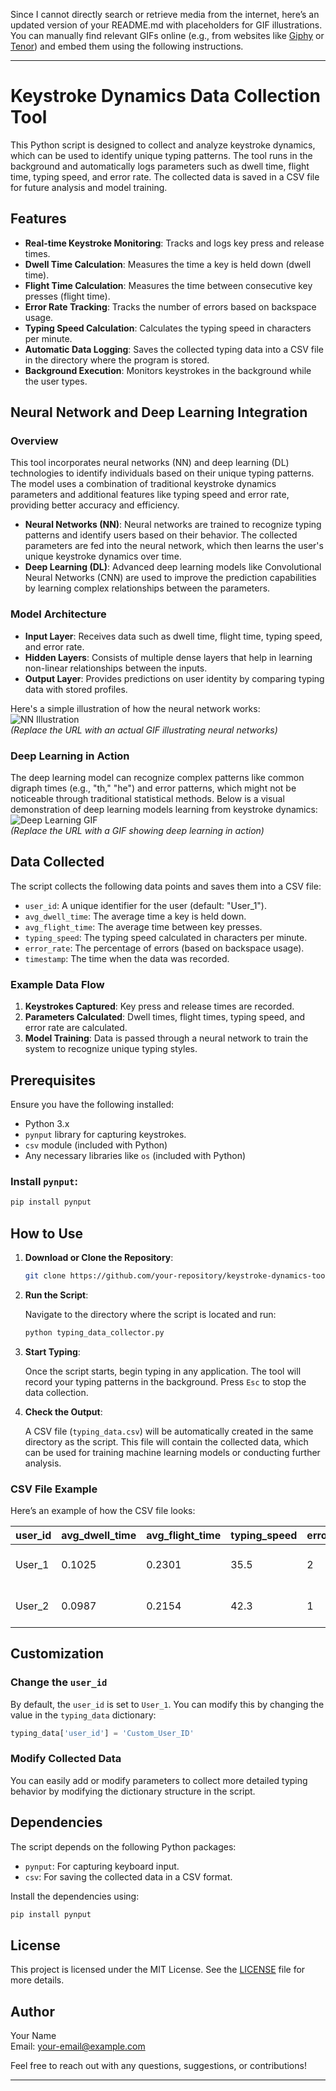 Since I cannot directly search or retrieve media from the internet, here’s an updated version of your README.md with placeholders for GIF illustrations. You can manually find relevant GIFs online (e.g., from websites like [Giphy](https://giphy.com/) or [Tenor](https://tenor.com/)) and embed them using the following instructions.

---

# Keystroke Dynamics Data Collection Tool

This Python script is designed to collect and analyze keystroke dynamics, which can be used to identify unique typing patterns. The tool runs in the background and automatically logs parameters such as dwell time, flight time, typing speed, and error rate. The collected data is saved in a CSV file for future analysis and model training.

## Features

- **Real-time Keystroke Monitoring**: Tracks and logs key press and release times.
- **Dwell Time Calculation**: Measures the time a key is held down (dwell time).
- **Flight Time Calculation**: Measures the time between consecutive key presses (flight time).
- **Error Rate Tracking**: Tracks the number of errors based on backspace usage.
- **Typing Speed Calculation**: Calculates the typing speed in characters per minute.
- **Automatic Data Logging**: Saves the collected typing data into a CSV file in the directory where the program is stored.
- **Background Execution**: Monitors keystrokes in the background while the user types.

## Neural Network and Deep Learning Integration

### Overview

This tool incorporates neural networks (NN) and deep learning (DL) technologies to identify individuals based on their unique typing patterns. The model uses a combination of traditional keystroke dynamics parameters and additional features like typing speed and error rate, providing better accuracy and efficiency.

- **Neural Networks (NN)**: Neural networks are trained to recognize typing patterns and identify users based on their behavior. The collected parameters are fed into the neural network, which then learns the user's unique keystroke dynamics over time.
- **Deep Learning (DL)**: Advanced deep learning models like Convolutional Neural Networks (CNN) are used to improve the prediction capabilities by learning complex relationships between the parameters.
  
### Model Architecture

- **Input Layer**: Receives data such as dwell time, flight time, typing speed, and error rate.
- **Hidden Layers**: Consists of multiple dense layers that help in learning non-linear relationships between the inputs.
- **Output Layer**: Provides predictions on user identity by comparing typing data with stored profiles.

Here's a simple illustration of how the neural network works:
![NN Illustration](https://example.com/nn.gif)  
*(Replace the URL with an actual GIF illustrating neural networks)*

### Deep Learning in Action

The deep learning model can recognize complex patterns like common digraph times (e.g., "th," "he") and error patterns, which might not be noticeable through traditional statistical methods. Below is a visual demonstration of deep learning models learning from keystroke dynamics:
![Deep Learning GIF](https://example.com/dl.gif)  
*(Replace the URL with a GIF showing deep learning in action)*

## Data Collected

The script collects the following data points and saves them into a CSV file:

- `user_id`: A unique identifier for the user (default: "User_1").
- `avg_dwell_time`: The average time a key is held down.
- `avg_flight_time`: The average time between key presses.
- `typing_speed`: The typing speed calculated in characters per minute.
- `error_rate`: The percentage of errors (based on backspace usage).
- `timestamp`: The time when the data was recorded.

### Example Data Flow

1. **Keystrokes Captured**: Key press and release times are recorded.
2. **Parameters Calculated**: Dwell times, flight times, typing speed, and error rate are calculated.
3. **Model Training**: Data is passed through a neural network to train the system to recognize unique typing styles.

## Prerequisites

Ensure you have the following installed:

- Python 3.x
- `pynput` library for capturing keystrokes.
- `csv` module (included with Python)
- Any necessary libraries like `os` (included with Python)

### Install `pynput`:

```bash
pip install pynput
```

## How to Use

1. **Download or Clone the Repository**: 

   ```bash
   git clone https://github.com/your-repository/keystroke-dynamics-tool.git
   ```

2. **Run the Script**:

   Navigate to the directory where the script is located and run:

   ```bash
   python typing_data_collector.py
   ```

3. **Start Typing**: 

   Once the script starts, begin typing in any application. The tool will record your typing patterns in the background. Press `Esc` to stop the data collection.

4. **Check the Output**: 

   A CSV file (`typing_data.csv`) will be automatically created in the same directory as the script. This file will contain the collected data, which can be used for training machine learning models or conducting further analysis.

### CSV File Example

Here’s an example of how the CSV file looks:

| user_id | avg_dwell_time | avg_flight_time | typing_speed | error_rate | timestamp           |
|---------|----------------|-----------------|--------------|------------|---------------------|
| User_1  | 0.1025         | 0.2301          | 35.5         | 2          | 2024-09-05 14:32:10 |
| User_2  | 0.0987         | 0.2154          | 42.3         | 1          | 2024-09-05 14:35:22 |

## Customization

### Change the `user_id`

By default, the `user_id` is set to `User_1`. You can modify this by changing the value in the `typing_data` dictionary:

```python
typing_data['user_id'] = 'Custom_User_ID'
```

### Modify Collected Data

You can easily add or modify parameters to collect more detailed typing behavior by modifying the dictionary structure in the script.

## Dependencies

The script depends on the following Python packages:

- `pynput`: For capturing keyboard input.
- `csv`: For saving the collected data in a CSV format.

Install the dependencies using:

```bash
pip install pynput
```

## License

This project is licensed under the MIT License. See the [LICENSE](LICENSE) file for more details.

## Author

Your Name  
Email: [your-email@example.com](mailto:ujan.g570@gmail.com)  

Feel free to reach out with any questions, suggestions, or contributions!

---


